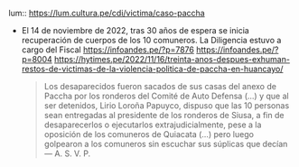 lum:: https://lum.cultura.pe/cdi/victima/caso-paccha

- El 14 de noviembre de 2022, tras 30 años de espera se inicia recuperación de cuerpos de los 10 comuneros. La Diligencia estuvo a cargo del Fiscal
  https://infoandes.pe/?p=7876
  https://infoandes.pe/?p=8004
  https://hytimes.pe/2022/11/16/treinta-anos-despues-exhuman-restos-de-victimas-de-la-violencia-politica-de-paccha-en-huancayo/
  > Los desaparecidos fueron sacados de sus casas del anexo de Paccha por los ronderos del Comité de Auto Defensa (…) y que al ser detenidos, Lirio Loroña Papuyco, dispuso que las 10 personas sean entregadas al presidente de los ronderos de Siusa, a fin de desaparecerlos o ejecutarlos extrajudicialmente, pese a la oposición de los comuneros de Quiacata (…) pero luego golpearon a los comuneros sin escuchar sus súplicas que decían
  > — A. S. V. P.
